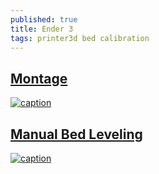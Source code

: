```yaml
---
published: true
title: Ender 3
tags: printer3d bed calibration
---
```

## [Montage](https://www.youtube.com/watch?v=me8Qrwh907Q)

[![caption](https://img.youtube.com/vi/me8Qrwh907Q/0.jpg)](https://www.youtube.com/watch?v=me8Qrwh907Q)

## [Manual Bed Leveling](https://www.youtube.com/watch?v=5eqTmb01cBk)

[![caption](https://img.youtube.com/vi/5eqTmb01cBk/0.jpg)](https://www.youtube.com/watch?v=5eqTmb01cBk)